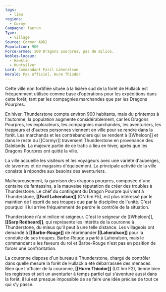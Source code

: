 ```yaml
---
tags:
  - lieu
regions:
  - Cormyr
Campagne: faerun
Type:
  - village
Source: Cormyr ADD2
Population: 900
Force-armee: 100 Dragons pourpres, pas de milice.
Nobles-locaux:
  - Hawklin
  - Huntsilver
Lord: Commandant Faril Laheralson
Herald: Pas officiel, Hurm Thiodor
---
```

Cette ville non fortifiée située à la lisière sud de la forêt de Hullack est fréquemment utilisée comme base d'opérations pour les expéditions dans cette forêt, tant par les compagnies marchandes que par les Dragons Pourpres.

En hiver, Thunderstone compte environ 900 habitants, mais du printemps à l'automne, la population augmente considérablement, car les Dragons Pourpres, les explorateurs, les compagnies marchandes, les aventuriers, les trappeurs et d'autres personnes viennent en ville pour se rendre dans la forêt. Les marchands et les contrebandiers qui se rendent à [[Wheloon]] et dans le reste du [[Cormyr]] traversent Thunderstone en provenance des Dalelands. La majeure partie de ce trafic a lieu en hiver, après que les Dragons Pourpres ont quitté la ville.

La ville accueille les visiteurs et les voyageurs avec une variété d'auberges, de tavernes et de magasins d'équipement. La principale activité de la ville consiste à répondre aux besoins des aventuriers.

Malheureusement, la garnison des dragons pourpres, composée d'une centaine de fantassins, a la mauvaise réputation de créer des troubles à Thunderstone. Le chef du contingent du Dragon Pourpre qui vient à Thunderstone, **[[Faril Laheralson]]** (CN hm F5), est plus intéressé par le maintien de l'esprit de ses troupes que par la discipline de l'unité. C'est pourquoi il lui arrive fréquemment de perdre le contrôle de la situation.

Thunderstone n'a ni milice ni seigneur. C'est le seigneur de [[Wheloon]], **[[Sarp Redbeard]]**, qui représente les intérêts de la couronne à Thunderstone, du mieux qu'il peut à une telle distance. Les villageois ont demandé à **[[Barbe-Rouge]]** de réprimander **[[Laheralson]]** pour la conduite de ses troupes. Barbe-Rouge a parlé à Laheralson, mais le commandant a les faveurs du roi et Barbe-Rouge n'est pas en position de forcer une confrontation.

La couronne dispose d'un bureau à Thunderstone, chargé de contrôler dans quelle mesure la forêt de Hullack a été débarrassée des menaces. Bien que l'officier de la couronne, **[[Hurm Thiodor]]** (LG hm F2), tienne bien les registres et soit un aventurier à temps partiel qui s'aventure aussi dans la forêt, il lui est presque impossible de se faire une idée précise de tout ce qui s'y passe.